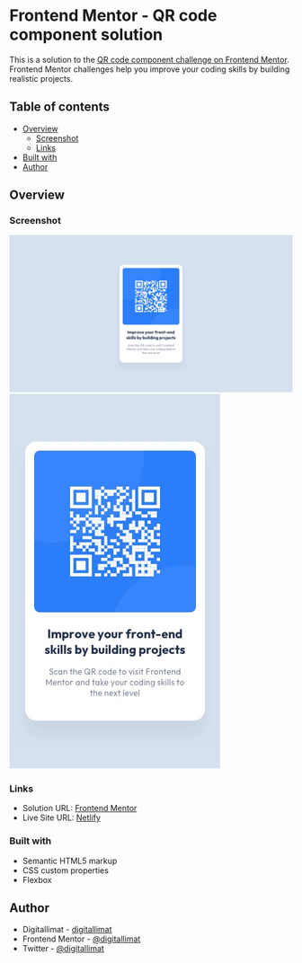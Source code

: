 # Frontend Mentor - QR code component solution

This is a solution to the [QR code component challenge on Frontend Mentor](https://www.frontendmentor.io/challenges/qr-code-component-iux_sIO_H). Frontend Mentor challenges help you improve your coding skills by building realistic projects.

## Table of contents

- [Overview](#overview)
  - [Screenshot](#screenshot)
  - [Links](#links)
- [Built with](#built-with)
- [Author](#author)

## Overview

### Screenshot

![Desktop](./images/desktop-design.jpg)
![Mobile](./images/mobile-design.jpg)

### Links

- Solution URL: [Frontend Mentor](https://www.frontendmentor.io/solutions/qr-code-component-pqdrRO_oT_)
- Live Site URL: [Netlify](https://digitallimat.netlify.app)

### Built with

- Semantic HTML5 markup
- CSS custom properties
- Flexbox

## Author

- Digitallimat - [digitallimat](https://digitallimat.com)
- Frontend Mentor - [@digitallimat](https://www.frontendmentor.io/profile/digitallimat)
- Twitter - [@digitallimat](https://www.twitter.com/digitallimat)
